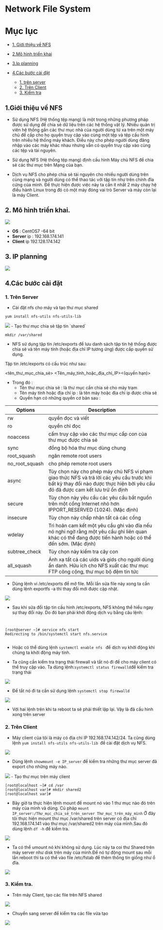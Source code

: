 <a name="Network File System  ">

# Network File System 
# Mục lục 
- [1. Giới thiệu về NFS](#I)

- [2.Mô hình triển khai ](#II)

- [3.Ip planning](#III)

- [4.Các bước cài đặt](#IV)
     - [1. trên server](#1)
     - [2. Trên Client](#2)
     - [3. Kiểm tra](#3)

<a name ="I"></a>

## 1.Giới thiệu về NFS 
- Sử dụng NFS (Hệ thống tệp mạng) là một trong những phương pháp được sử dụng để chia sẻ dữ liệu trên các hệ thống vật lý. Nhiều quản trị viên hệ thống gắn các thư mục nhà của người dùng từ xa trên một máy chủ để cấp cho họ quyền truy cập vào cùng một tệp và tệp cấu hình trên nhiều hệ thống máy khách. Điều này cho phép người dùng đăng nhập vào các máy khác nhau nhưng vẫn có quyền truy cập vào cùng các tệp và tài nguyên.

- Sử dụng NFS (Hệ thống tệp mạng) định cấu hình Máy chủ NFS để chia sẻ các thư mục trên Mạng của bạn.
- Dịch vụ NFS cho phép chia sẻ tài nguyên cho nhiều người dùng trên cùng mạng và người dùng có thể thao tác với tập tin như trên chính đĩa cứng của mình. Để thực hiện được việc này ta cần ít nhất 2 máy chạy hệ điều hành Linux trong đó có một máy đóng vai trò Server và máy còn lại là máy Client.

<a name ="II"></a>

## 2. Mô hình triển khai.

<img src="https://imgur.com/dbOt59S.jpg">

- **OS** : CentOS7 -64 bit
- **Server** ip : 192.168.174.141
- **Client** ip 192.128.174.142

<a name="III"></a>

## 3. IP planning

<img src="https://imgur.com/D5b7XTE.jpg">

<a name ="IV"></a>

## 4.Các bước cài đặt 

<a name ="1"></a>

### 1. Trên Server 

- Cài đặt nfs cho máy và tạo thư mục shared
```
yum install nfs-utils nfs-utils-lib
```
<img src="https://imgur.com/YLYilLV.jpg">
- Tạo thư mục chia sẻ tập tin `shared` 

```
mkdir /var/shared 
```

- NFS sử dụng tập tin /etc/exports để lưu danh sách tập tin hệ thống được chia sẻ và tên máy tính (hoặc địa chỉ IP tương ứng) được cấp quyền sử dụng.

Tập tin /etc/exports có cấu trúc như sau:

<tên_thư_mục_chia_sẻ> <Tên_máy_tính_hoặc_địa_chỉ_IP><(quyền hạn)>​
- Trong đó : 
    - Tên thư mục chia sẻ : là thư mục cần chia sẻ cho máy trạm 
    - Tên máy tính hoặc địa chỉ ip : là tên máy hoặc địa chỉ ip được chia sẻ 
    - Quyền hạn có những quyền cơ bản sau : 

|Options |	Description|
|---|---|
|rw | quyền đọc và viết|
|ro |quyền chỉ đọc|
|noaccess|cấm truy cập vào các thư mục cấp con của thư mục được chia sẻ|
|sync | đồng bộ hóa thư mục dùng chung|
|root_squash|ngăn remote root users|
|no_root_squash|cho phép remote root users|
|async |Tùy chọn này cho phép máy chủ NFS vi phạm giao thức NFS và trả lời các yêu cầu trước khi bất kỳ thay đổi nào được thực hiện bởi yêu cầu đó đã được cam kết lưu trữ ổn định|
|secure|Tùy chọn này yêu cầu các yêu cầu bắt nguồn trên một cổng Internet nhỏ hơn IPPORT_RESERVED (1024). (Mặc định)|
|insecure |Tùy chọn này chấp nhận tất cả các cổng|
|wdelay |Trì hoãn cam kết một yêu cầu ghi vào đĩa nếu nó nghi ngờ rằng một yêu cầu ghi liên quan khác có thể đang được tiến hành hoặc có thể đến sớm. (Mặc định)|
|subtree_check|Tùy chọn này kiểm tra cây con|
|all_squash|Ánh xạ tất cả các uids và gids cho người dùng ẩn danh. Hữu ích cho NFS xuất các thư mục FTP công cộng, thư mục bộ đệm tin tức|


- Dùng lệnh vi /etc/exports để mở file. Mỗi lần sửa file này xong ta cần dùng lệnh exportfs -a thì thay đổi mới được cập nhật.

<img src="https://imgur.com/oFtwqAh.jpg">

- Sau khi sửa đổi tập tin cấu hình /etc/exports, NFS không thể hiểu ngay sự thay đổi này. Do đó bạn phải khởi động dịch vụ bằng câu lệnh:

```


[root@server ~]# service nfs start
Redirecting to /bin/systemctl start nfs.service


```
- Hoặc có thể dùng lệnh `systemctl enable nfs ` để dịch vụ khởi động khi chúng ta khởi động máy tính.
 

- Ta cũng cần kiểm tra trạng thái firewall và tắt nó đi để cho máy client có thể truy cập vào. Ta dùng lệnh:` systemctl status firewalld `để kiểm tra trạng thái

<img src="https://imgur.com/O9QZDjf.jpg">

- Để tắt nó đi ta cần sử dụng lệnh 
`systemctl stop firewalld`

<img src="https://imgur.com/nLNPYZM.jpg">

- Với hai lệnh trên khi ta reboot ta sẽ phải thiết lập lại. Vậy là đã cấu hình xong trên server


<a name ="2"></a>

### 2. Trên Client 

- Máy client của tôi là máy có địa chỉ IP 192.168.174.142/24. Ta cũng dùng lệnh `yum install nfs-utils nfs-utils-lib `để cài đặt dịch vụ NFS.

<img src="https://imgur.com/M0FOMpw.jpg">

- Dùng lệnh `showmount -e IP_server` để kiểm tra những thư mục server đã export cho những máy nào.

<img src="https://imgur.com/ZFncXeW.jpg">
- Tạo thư mục trên máy client

```
[root@localhost ~]# cd /var
[root@localhost var]# mkdir shared2
[root@localhost var]#
```
- Bây giờ ta thực hiện lệnh mount để mount nó vào 1 thư mục nào đó trên máy của mình và dùng. Cú pháp `mount IP_server:/Thư_mục_chia_sẻ_trên_server Thư_mục_trên_máy_mình` Ở đây tôi thực hiện mount thư mục /var/shared trên server có địa chỉ 192.168.174.141 vào thư mục /var/shared2 trên máy của mình.Sau đó dùng lệnh `df -h` để kiểm tra. 

<img src="https://imgur.com/YptjUam.jpg">

- Ta có thể umount nó khi không sử dụng. Lúc này ta coi thư Shared trên máy server như disk trên máy của mình.Để nó tự động mount sau mỗi lần reboot thì ta có thể vào file /etc/fstab để thêm thông tin giống như ổ đĩa.

<img src="https://imgur.com/80gbdLg.jpg">

<a name ="3"></a>

### 3. Kiểm tra.
- Trên máy Client, tạo các file trên NFS shared

<img src="https://imgur.com/sMMBmnf.jpg">

- Chuyển sang server để kiểm tra các file vừa tạo 

<img src="https://imgur.com/nLbVzer.jpg">





